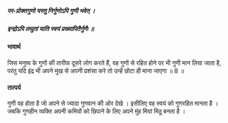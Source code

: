 ##### पर-प्रोक्तगुणो यस्तु निर्गुणोऽपि गुणी भवेत् ।
##### इन्द्रोऽपि लघुतां याति स्वयं प्रख्यापितैर्गुणैः ॥

#### भावार्थ

जिस मनुष्य के गुणों की तारीफ दूसरे लोग करते हैं, वह गुणों से रहित होने पर भी गुणी मान लिया जाता है, परंतु यदि इंद्र भी अपने मुख से अपनी प्रशंसा करे तो उन्हें छोटा ही माना जाएगा ॥ 8 ॥

#### तात्पर्य

गुणी वह होता है जो अपने से ज्यादा गुणवान की ओर देखे । इसीलिए वह स्वयं को गुणरहित मानता है । जबकि गुणहीन व्यक्ति अपनी कमियों को छिपाने के लिए अपने मुंह मियां मिठू बनता है ।